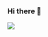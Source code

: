 ### Hi there 👋

<!-- 
**Jennayeo/jennayeo** is a ✨ _special_ ✨ repository because its `README.md` (this file) appears on your GitHub profile.

Here are some ideas to get you started:

- 🔭 I’m currently working on ...
- 🌱 I’m currently learning ...
- 👯 I’m looking to collaborate on ...
- 🤔 I’m looking for help with ...
- 💬 Ask me about ...
- 📫 How to reach me: ...
- 😄 Pronouns: ...
- ⚡ Fun fact: ...

 -->
 <a href="버튼을 눌렀을 때 이동할 링크" target="_blank"><img src="https://img.shields.io/badge/React-61DAFB?style=plastic&logo=appveyor&logoColor=61DAFB"/></a>
